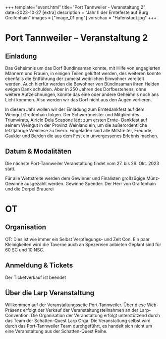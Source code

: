 +++
template="event.html"
title="Port Tannweiler - Veranstaltung 2"
date=2023-10-27
[extra]
description = "Jahr II der Erntefeste auf Burg Greifenhain"
images = ["image_01.png"]
vorschau = "Hafenstadt.jpg"
+++

# Port Tannweiler – Veranstaltung 2
## Einladung

Das Geheimnis um das Dorf Bundinsaman konnte,
mit Hilfe von engagierten Männern und Frauen, in
einigen Teilen gelüftet werden, des weiteren
konnte ebenfalls die Entführung der zumeist
weiblichen Einwohner vereitelt werden. Auch
hierfür werden die Bewohner von Bündinsaman
ihren Helden ewigen Dank schulden.
Aber in 250 Jahren des Dorfbestehens, ohne
weitere Aufzeichnungen, könnte das eine oder
andere Geheimnis noch ans Licht kommen. Also
werden wir das Dorf nicht aus den Augen
verlieren.  

In diesem Jahr wollen wir der Einladung zum Erntedankfest auf dem Weingut Greifenhain folgen.
Der Schwertmeister und Mitglied des Triumvirats, Alricio Dela Scapone lädt zum ersten Ernte-
Dankfest auf seinem Weingut in der Provinz Weinland ein, um die außerordentliche letztjährige
Weinlese zu feiern.
Eingeladen sind alle Mitstreiter, Freunde, Gaukler und Barden die aus dem Fest ein unvergessenes
Erlebnis machen.

## Datum & Modalitäten
Die nächste Port-Tannweiler Veranstaltung findet vom 27. bis 29. Okt. 2023 statt.

Für alle Wettstreite werden dem Gewinner und Finalisten großzügige Münz- Gewinne ausgezahlt werden.
Gewinne Spender:
Der Herr von Graifenhain und die Derpel Brauerei

# OT
## Organisation
OT: Dies ist wie immer ein Selbst Verpflegungs- und Zelt Con.
Ein paar Kleinigkeiten wird die Taverne auch an Spezereien anbieten
Geplant sind für 60 SC und 10 NSC.

## Anmeldung & Tickets
Der Ticketverkauf ist beendet

## Über die Larp Veranstaltung

Willkommen auf der Veranstaltungsseite Port-Tannweiler. Über diese Web-Präsenz erfolgt der Verkauf der Veranstaltungsteilnahmen an der Larp-Convention. Die Organisation der Veranstaltung erfolgt unterstützend durch das Team der Schatten-Quest Larp Orga. Die Veranstaltung selbst wird durch das Port-Tannweiler Team durchgeführt, es handelt sich nicht um eine Veranstaltung aus der Schatten-Quest Reihe.